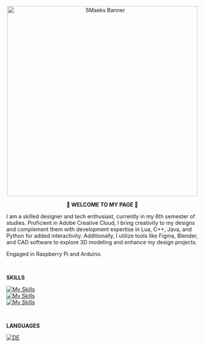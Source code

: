 <p align="center">
 <img width="500" src="https://i.imgur.com/f3gkHDO.png" alt="5Maeks Banner">
</p>

<p align="center"; style="font-weight: bold;">
 👋 WELCOME TO MY PAGE 🤙
</p>


I am a skilled designer and tech enthusiast, currently in my 6th semester of studies. Proficient in Adobe Creative Cloud, I bring creativity to my designs and complement them with development expertise in Lua, C++, Java, and Python for added interactivity. Additionally, I utilize tools like Figma, Blender, and CAD software to explore 3D modeling and enhance my design projects.

Engaged in Raspberry Pi and Arduino.

</br>

**SKILLS**

[![My Skills](https://skillicons.dev/icons?i=ai,ps,xd,blender,figma)](https://skillicons.dev)
</br>
[![My Skills](https://skillicons.dev/icons?i=vscode,visualstudio,lua,cpp,java,py)](https://skillicons.dev)
</br>
[![My Skills](https://skillicons.dev/icons?i=arduino,raspberrypi)](https://skillicons.dev)

</br>

**LANGUAGES**

[![DE](https://img.shields.io/badge/%F0%9F%87%A9%F0%9F%87%AA-German-black)](https://shields.io/badges)


<!--
**5Maeks/5Maeks** is a ✨ _special_ ✨ repository because its `README.md` (this file) appears on your GitHub profile.

Here are some ideas to get you started:

- 🔭 I’m currently working on ...
- 🌱 I’m currently learning ...
- 👯 I’m looking to collaborate on ...
- 🤔 I’m looking for help with ...
- 💬 Ask me about ...
- 📫 How to reach me: ...
- 😄 Pronouns: ...
- ⚡ Fun fact: ...
-->
